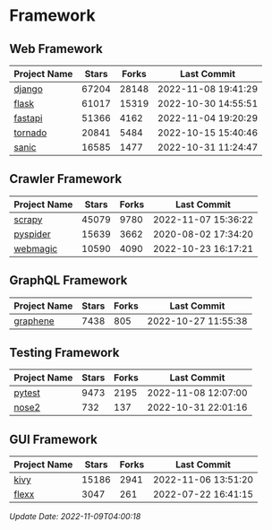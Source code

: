 # Framework

## Web Framework
| Project Name | Stars | Forks | Last Commit |
| ------------ | ----- | ----- | ----------- |
| [django](https://github.com/django/django) | 67204 | 28148 | 2022-11-08 19:41:29 |
| [flask](https://github.com/pallets/flask) | 61017 | 15319 | 2022-10-30 14:55:51 |
| [fastapi](https://github.com/tiangolo/fastapi) | 51366 | 4162 | 2022-11-04 19:20:29 |
| [tornado](https://github.com/tornadoweb/tornado) | 20841 | 5484 | 2022-10-15 15:40:46 |
| [sanic](https://github.com/sanic-org/sanic) | 16585 | 1477 | 2022-10-31 11:24:47 |

## Crawler Framework
| Project Name | Stars | Forks | Last Commit |
| ------------ | ----- | ----- | ----------- |
| [scrapy](https://github.com/scrapy/scrapy) | 45079 | 9780 | 2022-11-07 15:36:22 |
| [pyspider](https://github.com/binux/pyspider) | 15639 | 3662 | 2020-08-02 17:34:20 |
| [webmagic](https://github.com/code4craft/webmagic) | 10590 | 4090 | 2022-10-23 16:17:21 |

## GraphQL Framework
| Project Name | Stars | Forks | Last Commit |
| ------------ | ----- | ----- | ----------- |
| [graphene](https://github.com/graphql-python/graphene) | 7438 | 805 | 2022-10-27 11:55:38 |

## Testing Framework
| Project Name | Stars | Forks | Last Commit |
| ------------ | ----- | ----- | ----------- |
| [pytest](https://github.com/pytest-dev/pytest) | 9473 | 2195 | 2022-11-08 12:07:00 |
| [nose2](https://github.com/nose-devs/nose2) | 732 | 137 | 2022-10-31 22:01:16 |

## GUI Framework
| Project Name | Stars | Forks | Last Commit |
| ------------ | ----- | ----- | ----------- |
| [kivy](https://github.com/kivy/kivy) | 15186 | 2941 | 2022-11-06 13:51:20 |
| [flexx](https://github.com/flexxui/flexx) | 3047 | 261 | 2022-07-22 16:41:15 |

*Update Date: 2022-11-09T04:00:18*